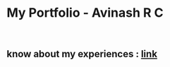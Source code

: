 <h1> My Portfolio - Avinash R C</h1><br>
<h2> know about my experiences :  <a href="https://avinash300802.github.io/portfolio/">link</a></h2>
